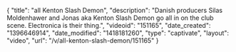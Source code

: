 {
    "title": "all Kenton Slash Demon",
    "description": "Danish producers Silas Moldenhawer and Jonas aka Kenton Slash Demon go all in on the club scene. Electronica is their thing.",
    "videoid": "151165",
    "date_created": "1396646914",
    "date_modified": "1418181260",
    "type": "captivate",
    "layout": "video",
    "url": "\/v\/all-kenton-slash-demon\/151165"
}